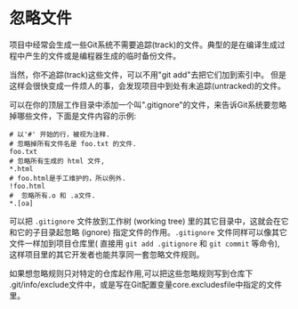 # 忽略文件

项目中经常会生成一些Git系统不需要追踪(track)的文件。典型的是在编译生成过程中产生的文件或是编程器生成的临时备份文件。

当然，你不追踪(track)这些文件，可以不用"git add"去把它们加到索引中。 但是这样会很快变成一件烦人的事，会发现项目中到处有未追踪(untracked)的文件。

可以在你的顶层工作目录中添加一个叫".gitignore"的文件，来告诉Git系统要忽略掉哪些文件，下面是文件内容的示例:

```.gitignore
# 以'#' 开始的行，被视为注释.
# 忽略掉所有文件名是 foo.txt 的文件.
foo.txt
# 忽略所有生成的 html 文件,
*.html
# foo.html是手工维护的，所以例外.
!foo.html
#  忽略所有.o 和 .a文件.
*.[oa]
```

可以把 `.gitignore` 文件放到工作树 (working tree) 里的其它目录中，这就会在它和它的子目录起忽略 (ignore) 指定文件的作用。`.gitignore` 文件同样可以像其它文件一样加到项目仓库里( 直接用 `git add .gitignore` 和 `git commit` 等命令), 这样项目里的其它开发者也能共享同一套忽略文件规则。

如果想忽略规则只对特定的仓库起作用,可以把这些忽略规则写到仓库下 .git/info/exclude文件中，或是写在Git配置变量core.excludesfile中指定的文件里。
